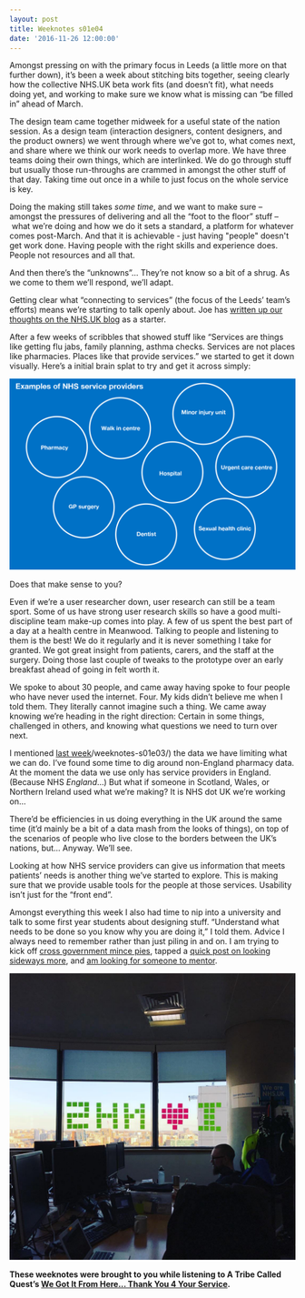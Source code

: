 ```yaml
---
layout: post
title: Weeknotes s01e04
date: '2016-11-26 12:00:00'
---
```

Amongst pressing on with the primary focus in Leeds (a little more on that further down), it’s been a week about stitching bits together, seeing clearly how the collective NHS.UK beta work fits (and doesn’t fit), what needs doing yet, and working to make sure we know what is missing can “be filled in” ahead of March.

The design team came together midweek for a useful state of the nation session. As a design team (interaction designers, content designers, and the product owners) we went through where we’ve got to, what comes next, and share where we think our work needs to overlap more. We have three teams doing their own things, which are interlinked. We do go through stuff but usually those run-throughs are crammed in amongst the other stuff of that day. Taking time out once in a while to just focus on the whole service is key.

Doing the making still takes *some time*, and we want to make sure – amongst the pressures of delivering and all the “foot to the floor” stuff – what we’re doing and how we do it sets a standard, a platform for whatever comes post-March. And that it is achievable - just having "people" doesn't get work done. Having people with the right skills and experience does. People not resources and all that.

And then there’s the “unknowns”… They’re not know so a bit of a shrug. As we come to them we’ll respond, we’ll adapt.

Getting clear what “connecting to services” (the focus of the Leeds’ team’s efforts) means we’re starting to talk openly about. Joe has [written up our thoughts on the NHS.UK blog](//transformation.blog.nhs.uk/connecting-people-to-services) as a starter.

After a few weeks of scribbles that showed stuff like “Services are things like getting flu jabs, family planning, asthma checks. Services are not places like pharmacies. Places like that provide services.” we started to get it down visually. Here’s a initial brain splat to try and get it across simply:

![](/assets/25-11-2016-nhs-beta-cts.gif)

Does that make sense to you?

Even if we’re a user researcher down, user research can still be a team sport. Some of us have strong user research skills so have a good multi-discipline team make-up comes into play. A few of us spent the best part of a day at a health centre in Meanwood. Talking to people and listening to them is the best! We do it regularly and it is never something I take for granted. We got great insight from patients, carers, and the staff at the surgery. Doing those last couple of tweaks to the prototype over an early breakfast ahead of going in felt worth it.

We spoke to about 30 people, and came away having spoke to four people who have never used the internet. Four. My kids didn’t believe me when I told them. They literally cannot imagine such a thing. We came away knowing we’re heading in the right direction: Certain in some things, challenged in others, and knowing what questions we need to turn over next.

I mentioned [last week]()/weeknotes-s01e03/) the data we have limiting what we can do. I’ve found some time to dig around non-England pharmacy data. At the moment the data we use only has service providers in England. (Because NHS *England*…) But what if someone in Scotland, Wales, or Northern Ireland used what we’re making? It is NHS dot UK we’re working on…

There’d be efficiencies in us doing everything in the UK around the same time (it’d mainly be a bit of a data mash from the looks of things), on top of the scenarios of people who live close to the borders between the UK’s nations, but… Anyway. We’ll see.

Looking at how NHS service providers can give us information that meets patients’ needs is another thing we’ve started to explore. This is making sure that we provide usable tools for the people at those services. Usability isn’t just for the “front end”.

Amongst everything this week I also had time to nip into a university and talk to some first year students about designing stuff. “Understand what needs to be done so you know why you are doing it,” I told them. Advice I always need to remember rather than just piling in and on. I am trying to kick off [cross government mince pies](//twitter.com/ermlikeyeah/status/801850064251604992), tapped a [quick post on looking sideways more](/look-sideways-more/), and [am looking for someone to mentor](/mentor-offer-redux/).

![](/assets/25-11-2016-i-heart-nhs.jpg)

**These weeknotes were brought to you while listening to A Tribe Called Quest’s [We Got It From Here... Thank You 4 Your Service](//open.spotify.com/album/3WvQpufOsPzkZvcSuynCf3).**
